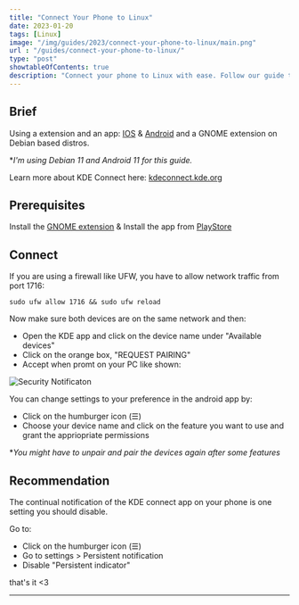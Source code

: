 ```yaml
---
title: "Connect Your Phone to Linux"
date: 2023-01-20
tags: [Linux]
image: "/img/guides/2023/connect-your-phone-to-linux/main.png"
url : "/guides/connect-your-phone-to-linux/"
type: "post"
showtableOfContents: true
description: "Connect your phone to Linux with ease. Follow our guide to transfer files, backup data, and more seamlessly between your devices."
---
```


## Brief
Using a extension and an app: [IOS](https://apps.apple.com/app/kde-connect/id1580245991) & [Android](https://play.google.com/store/apps/details?id=org.kde.kdeconnect_tp) and a GNOME extension on Debian based distros.

**I'm using Debian 11 and Android 11 for this guide.*

Learn more about KDE Connect here: [kdeconnect.kde.org](https://kdeconnect.kde.org/)

## Prerequisites
Install the [GNOME extension](https://extensions.gnome.org/extension/1319/gsconnect/) & Install the app from [PlayStore](https://play.google.com/store/apps/details?id=org.kde.kdeconnect_tp)

## Connect
If you are using a firewall like UFW, you have to allow network traffic from port 1716: 
```
sudo ufw allow 1716 && sudo ufw reload
```

Now make sure both devices are on the same network and then: 

- Open the KDE app and click on the device name under "Available devices" 
- Click on the orange box, "REQUEST PAIRING" 
- Accept when promt on your PC like shown:

![Security Notificaton](/img/guides/2023/connect-your-phone-to-linux/2023.png)

You can change settings to your preference in the android app by: 
- Click on the humburger icon (☰)
- Choose your device name and click on the feature you want to use and grant the appriopriate permissions

**You might have to unpair and pair the devices again after some features*

## Recommendation
The continual notification of the KDE connect app on your phone is one setting you should disable.

Go to:
- Click on the humburger icon (☰)
- Go to settings > Persistent notification
- Disable "Persistent indicator" 

that's it <3

---

  